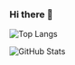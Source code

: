 ### Hi there 👋

<!--
**Negative273DegreesCelsius/Negative273DegreesCelsius** is a ✨ _special_ ✨ repository because its `README.md` (this file) appears on your GitHub profile.

Here are some ideas to get you started:

- 🔭 I’m currently working on ...
- 🌱 I’m currently learning ...
- 👯 I’m looking to collaborate on ...
- 🤔 I’m looking for help with ...
- 💬 Ask me about ...
- 📫 How to reach me: ...
- 😄 Pronouns: ...
- ⚡ Fun fact: ...
-->

![Top Langs](https://github-readme-stats.vercel.app/api/top-langs/?username=Negative273DegreesCelsius&theme=radical&count_private=true)

![GitHub Stats](https://github-readme-stats.vercel.app/api?username=Negative273DegreesCelsius&theme=radical&count_private=true)
